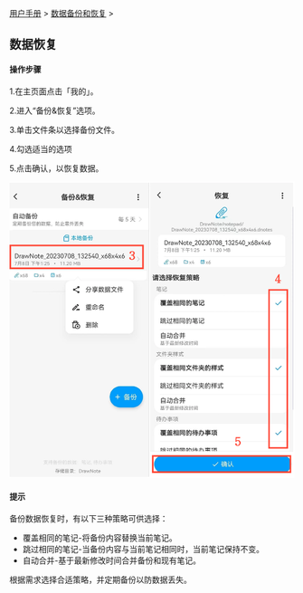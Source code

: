 [用户手册](/dragonnest/drawnote/manual/zh) > [数据备份和恢复](/dragonnest/drawnote/manual/zh/data_backup_and_recovery) >

数据恢复
---
#### 操作步骤

1.在主页面点击「我的」。

2.进入“备份&恢复”选项。

3.单击文件条以选择备份文件。

4.勾选适当的选项

5.点击确认，以恢复数据。


![](imgs/data_recovery1.png)

#### 提示
备份数据恢复时，有以下三种策略可供选择：
- 覆盖相同的笔记-将备份内容替换当前笔记。
- 跳过相同的笔记-当备份内容与当前笔记相同时，当前笔记保持不变。
- 自动合并-基于最新修改时间合并备份和现有笔记。

根据需求选择合适策略，并定期备份以防数据丢失。
